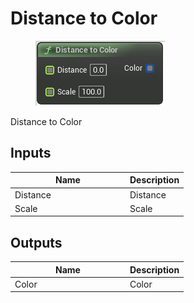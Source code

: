 # Distance to Color

<div align="left" data-full-width="false">

<figure><img src="../../../.gitbook/assets/Distance_to_Color.png" alt=""><figcaption></figcaption></figure>

</div>

Distance to Color

## Inputs

<table><thead><tr><th width="170">Name</th><th>Description</th></tr></thead><tbody><tr><td>Distance</td><td>Distance</td></tr><tr><td>Scale</td><td>Scale</td></tr></tbody></table>

## Outputs

<table><thead><tr><th width="170">Name</th><th>Description</th></tr></thead><tbody><tr><td>Color</td><td>Color</td></tr></tbody></table>
